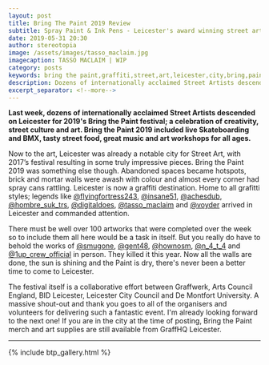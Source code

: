 ```yaml
---
layout: post
title: Bring The Paint 2019 Review
subtitle: Spray Paint & Ink Pens - Leicester's award winning street art festival makes a triumphant return
date: 2019-05-31 20:30
author: stereotopia
image: /assets/images/tasso_maclaim.jpg
imagecaption: TASSO MACLAIM | WIP
category: posts
keywords: bring the paint,graffiti,street,art,leicester,city,bring,paint,graffwerk,urban,voyder,skyhigh,tasso,maclaim,insane51,nosm,map,2019
description: Dozens of internationally acclaimed Street Artists descended on Leicester for 2019's Bring the Paint festival; a celebration of creativity, street culture and art. Bring the Paint 2019 included live Skateboarding and BMX, tasty street food, great music and art workshops for all ages.
excerpt_separator: <!--more-->
---
```


**Last week, dozens of internationally acclaimed Street Artists descended on Leicester for 2019's Bring the Paint festival; a celebration of creativity, street culture and art. Bring the Paint 2019 included live Skateboarding and BMX, tasty street food, great music and art workshops for all ages.<!--more-->**

Now to the art, Leicester was already a notable city for Street Art, with 2017’s festival resulting in some truly impressive pieces. Bring the Paint 2019 was something else though. Abandoned spaces became hotspots, brick and mortar walls were awash with colour and almost every corner had spray cans rattling. Leicester is now a graffiti destination. Home to all grafitti styles; legends like <a href ="https:/www.instagram.com/flyingfortress243">@flyingfortress243</a>, <a href ="https:/www.instagram.com/insane51">@insane51</a>, <a href ="https:/www.instagram.com/achesdub">@achesdub</a>, <a href ="https:/www.instagram.com/hombre_suk_trs">@hombre_suk_trs</a>, <a href ="https:/www.instagram.com/digitaldoes">@digitaldoes</a>, <a href ="https:/www.instagram.com/tasso_maclaim">@tasso_maclaim</a> and <a href ="https:/www.instagram.com/voyder">@voyder</a> arrived in Leicester and commanded attention.

There must be well over 100 artworks that were completed over the week so to include them all here would be a task in itself. But you really do have to behold the works of <a href ="https:/www.instagram.com/smugone">@smugone</a>, <a href ="https:/www.instagram.com/gent48">@gent48</a>, <a href ="https:/www.instagram.com/hownosm">@hownosm</a>, <a href ="https:/www.instagram.com/n_4_t_4">@n_4_t_4</a> and <a href ="https:/www.instagram.com/1up_crew_official">@1up_crew_official</a> in person. They killed it this year. Now all the walls are done, the sun is shining and the Paint is dry, there's never been a better time to come to Leicester.

The festival itself is a collaborative effort between Graffwerk, Arts Council England, BID Leicester, Leicester City Council and De Montfort University. A massive shout-out and thank you goes to all of the organisers and volunteers for delivering such a fantastic event. I'm already looking forward to the next one! If you are in the city at the time of posting, Bring the Paint merch and art supplies are still available from GraffHQ Leicester.

<hr>

{% include btp_gallery.html %}